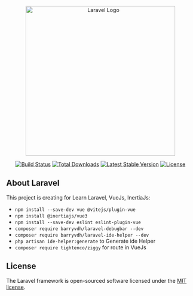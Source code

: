 <p align="center"><a href="https://laravel.com" target="_blank"><img src="https://raw.githubusercontent.com/laravel/art/master/logo-lockup/5%20SVG/2%20CMYK/1%20Full%20Color/laravel-logolockup-cmyk-red.svg" width="400" alt="Laravel Logo"></a></p>

<p align="center">
<a href="https://github.com/laravel/framework/actions"><img src="https://github.com/laravel/framework/workflows/tests/badge.svg" alt="Build Status"></a>
<a href="https://packagist.org/packages/laravel/framework"><img src="https://img.shields.io/packagist/dt/laravel/framework" alt="Total Downloads"></a>
<a href="https://packagist.org/packages/laravel/framework"><img src="https://img.shields.io/packagist/v/laravel/framework" alt="Latest Stable Version"></a>
<a href="https://packagist.org/packages/laravel/framework"><img src="https://img.shields.io/packagist/l/laravel/framework" alt="License"></a>
</p>

## About Laravel

This project is creating for Learn Laravel, VueJs, InertiaJs:

- ```npm install --save-dev vue @vitejs/plugin-vue```
- ```npm install @inertiajs/vue3```
- ```npm install --save-dev eslint eslint-plugin-vue```
- ```composer require barryvdh/laravel-debugbar --dev```
- ```composer require barryvdh/laravel-ide-helper --dev```
- ```php artisan ide-helper:generate``` to Generate ide Helper
- ```composer require tightenco/ziggy``` for route in VueJs

## License

The Laravel framework is open-sourced software licensed under the [MIT license](https://opensource.org/licenses/MIT).
